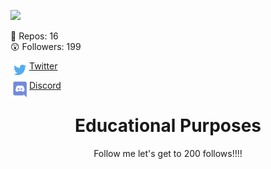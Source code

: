 <a href="https://hits.seeyoufarm.com"><img src="https://hits.seeyoufarm.com/api/count/incr/badge.svg?url=https%3A%2F%2Fgithub.com%2Ffweak&count_bg=%234651F3&title_bg=%23E34646&icon=&icon_color=%23E7E7E7&title=Viewers&edge_flat=false"/></a>

<p align="left">
  📝  Repos: 16<br>
  😲  Followers: 199<br>
</p>


<a     align="left" href="https://twitter.com/fweak1337">
  <img align="left" src="https://github.com/Fweak/Fweak/blob/master/TwitterLogo.png?raw=true" height="30px" width="30px"/>
  <p   align="left">Twitter</p>
</a>

<a     align="left" href="https://discord.com/users/723814215562821714">
  <img align="left" src="https://github.com/Fweak/Fweak/blob/master/DiscordLogo.png?raw=true" height="30px" width="30px"/>
  <p   align="left">Discord</p>
</a>

<h1 align='center'> Educational Purposes </h1>
<p align='center'> Follow me let's get to 200 follows!!!! <p>
